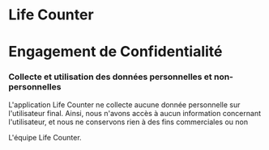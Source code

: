 # Life Counter

#           Engagement de Confidentialité



### Collecte et utilisation des données personnelles et non-personnelles

L'application Life Counter ne collecte aucune donnée  personnelle sur l'utilisateur final. Ainsi, nous n'avons accès à aucun information concernant l'utilisateur, et nous ne conservons rien à des fins commerciales ou non

L'équipe Life Counter.
